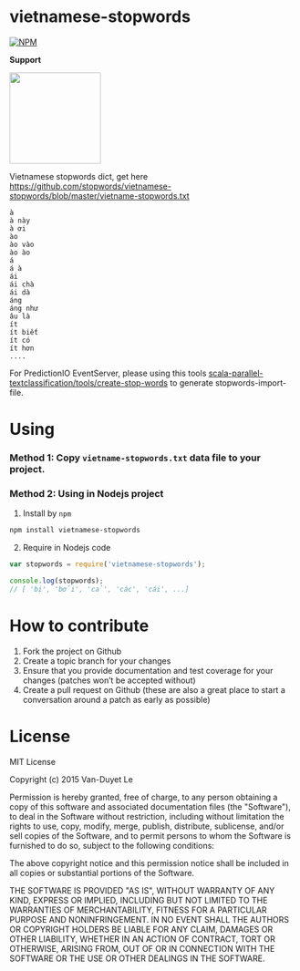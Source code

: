 # vietnamese-stopwords

[![NPM](https://nodei.co/npm/vietnamese-stopwords.png?downloads=true&downloadRank=true&stars=true)](https://nodei.co/npm/vietnamese-stopwords/)


**Support**

<a href="https://s.duyet.net/r/patreon"><img src="https://c5.patreon.com/external/logo/become_a_patron_button@2x.png" width="160"></a>

Vietnamese stopwords dict, get here https://github.com/stopwords/vietnamese-stopwords/blob/master/vietname-stopwords.txt

```
à
à này
à ơi
ào
ào vào
ào ào
á
á à
ái
ái chà
ái dà
áng
áng như
âu là
ít
ít biết
ít có
ít hơn
....
```


For PredictionIO EventServer, please using this tools [scala-parallel-textclassification/tools/create-stop-words](https://github.com/duyetdev/scala-parallel-textclassification/blob/master/tools/create-stop-words.js) to generate stopwords-import-file.

# Using 

### Method 1: Copy `vietname-stopwords.txt` data file to your project.
### Method 2: Using in Nodejs project

1. Install by `npm`
```sh
npm install vietnamese-stopwords
```

2. Require in Nodejs code
```js
var stopwords = require('vietnamese-stopwords');

console.log(stopwords);
// [ 'bị', 'bởi', 'cả', 'các', 'cái', ...]
```

# How to contribute
1. Fork the project on Github
2. Create a topic branch for your changes
3. Ensure that you provide documentation and test coverage for your changes (patches won’t be accepted without)
4. Create a pull request on Github (these are also a great place to start a conversation around a patch as early as possible)

# License
MIT License

Copyright (c) 2015 Van-Duyet Le

Permission is hereby granted, free of charge, to any person obtaining a copy of this software and associated documentation files (the "Software"), to deal in the Software without restriction, including without limitation the rights to use, copy, modify, merge, publish, distribute, sublicense, and/or sell copies of the Software, and to permit persons to whom the Software is furnished to do so, subject to the following conditions:

The above copyright notice and this permission notice shall be included in all copies or substantial portions of the Software.

THE SOFTWARE IS PROVIDED "AS IS", WITHOUT WARRANTY OF ANY KIND, EXPRESS OR IMPLIED, INCLUDING BUT NOT LIMITED TO THE WARRANTIES OF MERCHANTABILITY, FITNESS FOR A PARTICULAR PURPOSE AND NONINFRINGEMENT. IN NO EVENT SHALL THE AUTHORS OR COPYRIGHT HOLDERS BE LIABLE FOR ANY CLAIM, DAMAGES OR OTHER LIABILITY, WHETHER IN AN ACTION OF CONTRACT, TORT OR OTHERWISE, ARISING FROM, OUT OF OR IN CONNECTION WITH THE SOFTWARE OR THE USE OR OTHER DEALINGS IN THE SOFTWARE.
